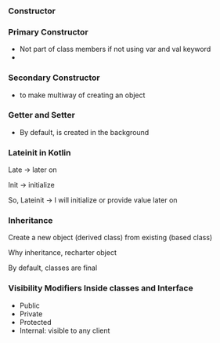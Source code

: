 ### Constructor


### Primary Constructor
- Not part of class members if not using var and val keyword 
- 

### Secondary Constructor
- to make multiway of creating an object 


### Getter and Setter 
- By default, is created in the background 



### Lateinit in Kotlin
Late -> later on

Init -> initialize

So, Lateinit -> I will initialize or provide value later on


### Inheritance 
Create a new object (derived class) from existing (based class)

Why inheritance, recharter object

By default, classes are final



### Visibility Modifiers Inside classes and Interface
- Public
- Private 
- Protected
- Internal: visible to any client 





















